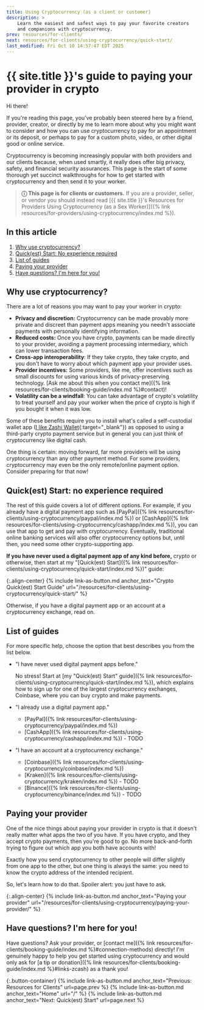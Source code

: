 ```yaml
---
title: Using Cryptocurrency (as a client or customer)
description: >
    Learn the easiest and safest ways to pay your favorite creators
    and companions with cryptocurrency.
prev: resources/for-clients/
next: resources/for-clients/using-cryptocurrency/quick-start/
last_modified: Fri Oct 10 14:57:47 EDT 2025
---
```


# {{ site.title }}'s guide to paying your provider in crypto

Hi there!

If you're reading this page, you've probably been steered here by a friend, provider, creator, or directly by me to learn more about why you might want to consider and how you can use cryptocurrency to pay for an appointment or its deposit, or perhaps to pay for a custom photo, video, or other digital good or online service.

Cryptocurrency is becoming increasingly popular with both providers and our clients because, when used smartly, it really does offer big privacy, safety, and financial security assurances. This page is the start of some thorough yet succinct walkthroughs for how to get started with cryptocurrency and then send it to your worker.

> **&#9432; This page is for clients or customers.** If you are a provider, seller, or vendor you should instead read [{{ site.title }}'s Resources for Providers Using Cryptocurrency (as a Sex Worker)]({% link resources/for-providers/using-cryptocurrency/index.md %}).

## In this article

1. [Why use cryptocurrency?](#why-use-cryptocurrency)
1. [Quick(est) Start: No experience required](#quickest-start-no-experience-required)
1. [List of guides](#list-of-guides)
1. [Paying your provider](#paying-your-provider)
1. [Have questions? I'm here for you!](#have-questions-im-here-for-you)

## Why use cryptocurrency?

There are a lot of reasons you may want to pay your worker in crypto:

- **Privacy and discretion:** Cryptocurrency can be made provably more private and discreet than payment apps meaning you needn't associate payments with personally identifying information.
- **Reduced costs:** Once you have crypto, payments can be made directly to your provider, avoiding a payment processing intermediary, which can lower transaction fees.
- **Cross-app interoperability**: If they take crypto, they take crypto, and you don't have to worry about which payment app your provider uses.
- **Provider incentives:** Some providers, like me, offer incentives such as small discounts for using various kinds of privacy-preserving technology. [Ask me about this when you contact me]({% link resources/for-clients/booking-guide/index.md %}#contact)!
- **Volatility can be a windfall**: You can take advantage of crypto's volatility to treat yourself and pay your worker when the price of crypto is high if you bought it when it was low.

Some of these benefits require you to install what's called a self-custodial wallet app ([I like Zashi Wallet](https://electriccoin.co/zashi/){:target="_blank"}) as opposed to using a third-party crypto payment service but in general you can just think of cryptocurrency like digital cash.

One thing is certain: moving forward, far more providers will be using cryptocurrency than any other payment method. For some providers, cryptocurrency may even be the only remote/online payment option. Consider preparing for that now!

## Quick(est) Start: no experience required

The rest of this guide covers a lot of different options. For example, if you already have a digital payment app such as [PayPal]({% link resources/for-clients/using-cryptocurrency/paypal/index.md %}) or [CashApp]({% link resources/for-clients/using-cryptocurrency/cashapp/index.md %}), you can use that app to get and pay with cryptocurrency. Eventually, traditional online banking services will also offer cryptocurrency options but, until then, you need some other crypto-supporting app.

**If you have never used a digital payment app of any kind before,** crypto or otherwise, then start at my "[Quick(est) Start]({% link resources/for-clients/using-cryptocurrency/quick-start/index.md %})" guide:

{:.align-center}
{% include link-as-button.md anchor_text="Crypto Quick(est) Start Guide" url="/resources/for-clients/using-cryptocurrency/quick-start/" %}

Otherwise, if you have a digital payment app or an account at a cryptocurrency exchange, read on.

## List of guides

For more specific help, choose the option that best describes you from the list below.

- "I have never used digital payment apps before."

    No stress! Start at [my "Quick(est) Start" guide]({% link resources/for-clients/using-cryptocurrency/quick-start/index.md %}), which explains how to sign up for one of the largest cryptocurrency exchanges, Coinbase, where you can buy crypto and make payments.

- "I already use a digital payment app."
    - [PayPal]({% link resources/for-clients/using-cryptocurrency/paypal/index.md %})
    - [CashApp]({% link resources/for-clients/using-cryptocurrency/cashapp/index.md %}) - TODO
- "I have an account at a cryptocurrency exchange."
    - [Coinbase]({% link resources/for-clients/using-cryptocurrency/coinbase/index.md %})
    - [Kraken]({% link resources/for-clients/using-cryptocurrency/kraken/index.md %}) - TODO
    - [Binance]({% link resources/for-clients/using-cryptocurrency/binance/index.md %}) - TODO

## Paying your provider

One of the nice things about paying your provider in crypto is that it doesn't really matter what apps the two of you have. If you have crypto, and they accept crypto payments, then you're good to go. No more back-and-forth trying to figure out which app you both have accounts with!

Exactly how you send cryptocurrency to other people will differ slightly from one app to the other, but one thing is always the same: you need to know the crypto address of the intended recipient.

So, let's learn how to do that. Spoiler alert: you just have to ask.

{:.align-center}
{% include link-as-button.md anchor_text="Paying your provider" url="/resources/for-clients/using-cryptocurrency/paying-your-provider/" %}

## Have questions? I'm here for you!

Have questions? Ask your provider, or [contact me]({% link resources/for-clients/booking-guide/index.md %}#connection-methods) directly! I'm genuinely happy to help you get started using cryptocurrency and would only ask for [a tip or donation]({% link resources/for-clients/booking-guide/index.md %}#links-zcash) as a thank you!

{:.button-container}
{% include link-as-button.md anchor_text="Previous: Resources for Clients" url=page.prev %} {% include link-as-button.md anchor_text="Home" url="/" %} {% include link-as-button.md anchor_text="Next: Quick(est) Start" url=page.next %}
